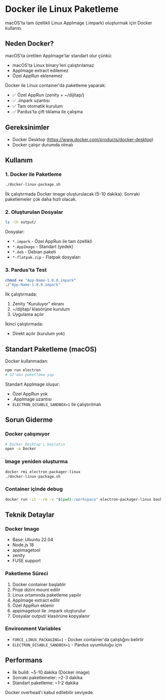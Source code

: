 # Docker ile Linux Paketleme

macOS'ta tam özellikli Linux AppImage (.impark) oluşturmak için Docker kullanın.

## Neden Docker?

macOS'ta üretilen AppImage'lar standart olur çünkü:
- macOS'ta Linux binary'leri çalıştırılamaz
- AppImage extract edilemez
- Özel AppRun eklenemez

Docker ile Linux container'da paketleme yaparak:
- ✅ Özel AppRun (zenity + ~/dijitap/)
- ✅ .impark uzantısı
- ✅ Tam otomatik kurulum
- ✅ Pardus'ta çift tıklama ile çalışma

## Gereksinimler

- Docker Desktop (https://www.docker.com/products/docker-desktop)
- Docker çalışır durumda olmalı

## Kullanım

### 1. Docker ile Paketleme

```bash
./docker-linux-package.sh
```

İlk çalıştırmada Docker image oluşturulacak (5-10 dakika).
Sonraki paketlemeler çok daha hızlı olacak.

### 2. Oluşturulan Dosyalar

```bash
ls -lh output/
```

Dosyalar:
- `*.impark` - Özel AppRun ile tam özellikli
- `*.AppImage` - Standart (yedek)
- `*.deb` - Debian paketi
- `*-flatpak.zip` - Flatpak dosyaları

### 3. Pardus'ta Test

```bash
chmod +x "App-Name-1.0.0.impark"
./"App-Name-1.0.0.impark"
```

İlk çalıştırmada:
1. Zenity "Kuruluyor" ekranı
2. ~/dijitap/ klasörüne kurulum
3. Uygulama açılır

İkinci çalıştırmada:
- Direkt açılır (kurulum yok)

## Standart Paketleme (macOS)

Docker kullanmadan:

```bash
npm run electron
# UI'dan paketleme yap
```

Standart AppImage oluşur:
- Özel AppRun yok
- .AppImage uzantısı
- `ELECTRON_DISABLE_SANDBOX=1` ile çalıştırılmalı

## Sorun Giderme

### Docker çalışmıyor

```bash
# Docker Desktop'ı başlatın
open -a Docker
```

### Image yeniden oluşturma

```bash
docker rmi electron-packager-linux
./docker-linux-package.sh
```

### Container içinde debug

```bash
docker run -it --rm -v "$(pwd):/workspace" electron-packager-linux bash
```

## Teknik Detaylar

### Docker Image

- Base: Ubuntu 22.04
- Node.js 18
- appimagetool
- zenity
- FUSE support

### Paketleme Süreci

1. Docker container başlatılır
2. Proje dizini mount edilir
3. Linux ortamında paketleme yapılır
4. AppImage extract edilir
5. Özel AppRun eklenir
6. appimagetool ile .impark oluşturulur
7. Dosyalar output/ klasörüne kopyalanır

### Environment Variables

- `FORCE_LINUX_PACKAGING=1` - Docker container'da çalıştığını belirtir
- `ELECTRON_DISABLE_SANDBOX=1` - Pardus uyumluluğu için

## Performans

- İlk build: ~5-10 dakika (Docker image)
- Sonraki paketlemeler: ~2-3 dakika
- Standart paketleme: ~1-2 dakika

Docker overhead'i kabul edilebilir seviyede.
